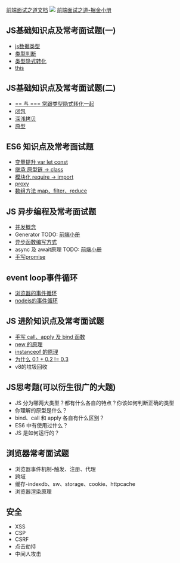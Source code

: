 [前端面试之道文档](http://www.qianduan.site/interview/#%E9%9D%A2%E8%AF%95%E8%AE%B0%E5%BD%95%E6%80%BB%E7%BB%93)
![](https://kingan-md-img.oss-cn-guangzhou.aliyuncs.com/blog/20220219150602.png)
[前端面试之道-掘金小册](https://www.xyhthink.com/前端面试之道/1-小册食用指南.htm)

## JS基础知识点及常考面试题(一)
- [js数据类型](./前端面试之道-JS数据类型.md#js数据类型)
- [类型判断](./前端面试之道-JS数据类型.md#类型判断)
- [类型隐式转化](./前端面试之道-JS数据类型.md#类型隐式转化)
- [this](./前端面试之道-this.md)

## JS基础知识点及常考面试题(二)
- [== 与 === 常跟类型隐式转化一起](./前端面试之道-JS数据类型.md#非全等判断语句导致隐式转化)
- [闭包](./前端面试之道-闭包.md)
- [深浅拷贝](./手写系列-深拷贝.md)
- [原型](./前端面试之道-原型.md)

## ES6 知识点及常考面试题
- [变量提升 var let const](./前端面试之道-变量提升.md)
- [继承 原型链 -> class](./前端面试之道-继承.md)
- [模块化 require -> import](../js/前端模块化.md)
- [proxy](../js/proxy.md)
- [数组方法 map、filter、reduce](./手写系列-map和filter和reduce.md)


## JS 异步编程及常考面试题
- [并发概念](../js/你不知道的js-异步-事件循环.md)
- Generator TODO: [前端小册](http://www.qianduan.site/html/5-JS-%E5%BC%82%E6%AD%A5%E7%BC%96%E7%A8%8B%E5%8F%8A%E5%B8%B8%E8%80%83%E9%9D%A2%E8%AF%95%E9%A2%98.htm)
- [异步函数编写方式](../js/你不知道的js-异步-代码编写.md)
- async 及 await原理 TODO: [前端小册](http://www.qianduan.site/html/5-JS-%E5%BC%82%E6%AD%A5%E7%BC%96%E7%A8%8B%E5%8F%8A%E5%B8%B8%E8%80%83%E9%9D%A2%E8%AF%95%E9%A2%98.htm)
- [手写promise](./手写系列-复杂promise.md)

## event loop事件循环
- [浏览器的事件循环](../js/你不知道的js-异步-事件循环.md)
- [nodejs的事件循环](../js/你不知道的js-异步-事件循环.md#nodejs的事件循环)

## JS 进阶知识点及常考面试题
- [手写 call、apply 及 bind 函数](./手写系列-callbind.md)
- [new 的原理](./手写系列-new原理.md)
- [instanceof 的原理](./手写系列-instanceof.md)
- [为什么 0.1 + 0.2 != 0.3](./前端面试之道-数字精度.md)
- v8的垃圾回收

## JS思考题(可以衍生很广的大题)
- JS 分为哪两大类型？都有什么各自的特点？你该如何判断正确的类型
- ​​你理解的原型是什么？
- bind、call 和 apply 各自有什么区别？
- ES6 中有使用过什么？
- JS 是如何运行的？

## 浏览器常考面试题
- 浏览器事件机制-触发、注册、代理
- 跨域
- 缓存-indexdb、sw、storage、cookie、httpcache
- 浏览器渲染原理

## 安全
- XSS
- CSP
- CSRF
- 点击劫持
- 中间人攻击
